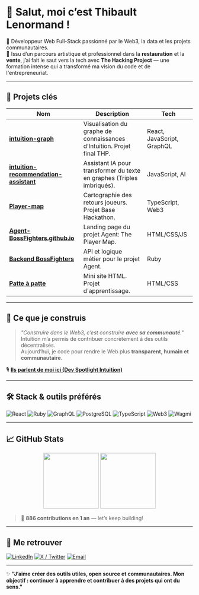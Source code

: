 # 👋 Salut, moi c’est Thibault Lenormand !

🎯 Développeur Web Full-Stack passionné par le Web3, la data et les projets communautaires.  
🎨 Issu d’un parcours artistique et professionnel dans la **restauration** et la **vente**, j’ai fait le saut vers la tech avec **The Hacking Project** — une formation intense qui a transformé ma vision du code et de l'entrepreneuriat.

---

## 🚀 Projets clés

| Nom | Description | Tech |
|-----|-------------|------|
| [**intuition-graph**](https://github.com/THP-Lab/intuition-graph) | Visualisation du graphe de connaissances d’Intuition. Projet final THP. | React, JavaScript, GraphQL |
| [**intuition-recommendation-assistant**](https://github.com/THP-Lab/intuition-recommendation-assistant) | Assistant IA pour transformer du texte en graphes (Triples imbriqués). | JavaScript, AI |
| [**Player-map**](https://github.com/Agent-BossFighters/Player-map) | Cartographie des retours joueurs. Projet Base Hackathon. | TypeScript, Web3 |
| [**Agent-BossFighters.github.io**](https://github.com/Agent-BossFighters/Agent-BossFighters.github.io) | Landing page du projet Agent: The Player Map. | HTML/CSS/JS |
| [**Backend BossFighters**](https://github.com/Agent-BossFighters/Backend) | API et logique métier pour le projet Agent. | Ruby |
| [**Patte à patte**](https://github.com/Paupiety/patte-a-patte) | Mini site HTML. Projet d'apprentissage. | HTML/CSS |

---

## 🧠 Ce que je construis

> _"Construire dans le Web3, c’est construire **avec sa communauté**."_  
> Intuition m’a permis de contribuer concrètement à des outils décentralisés.  
> Aujourd’hui, je code pour rendre le Web plus **transparent, humain et communautaire**.

🎙️ [**Ils parlent de moi ici (Dev Spotlight Intuition)**](https://x.com/0xIntuition/status/1923456151393533997)

---

## 🛠️ Stack & outils préférés

![React](https://img.shields.io/badge/-React-61DAFB?style=for-the-badge&logo=react&logoColor=white)
![Ruby](https://img.shields.io/badge/-Ruby-CC342D?style=for-the-badge&logo=ruby&logoColor=white)
![GraphQL](https://img.shields.io/badge/-GraphQL-E10098?style=for-the-badge&logo=graphql&logoColor=white)
![PostgreSQL](https://img.shields.io/badge/-PostgreSQL-336791?style=for-the-badge&logo=postgresql&logoColor=white)
![TypeScript](https://img.shields.io/badge/-TypeScript-3178C6?style=for-the-badge&logo=typescript&logoColor=white)
![Web3](https://img.shields.io/badge/-Web3-2E7DAF?style=for-the-badge)
![Wagmi](https://img.shields.io/badge/-Wagmi-10B981?style=for-the-badge)

---

## 📈 GitHub Stats

<p align="center">
  <img src="https://github-readme-stats.vercel.app/api?username=ThibaultL24&show_icons=true&theme=radical" height="150"/>
  <img src="https://github-readme-stats.vercel.app/api/top-langs/?username=ThibaultL24&layout=compact&theme=radical" height="150"/>
</p>

> 🎯 **886 contributions en 1 an** — let’s keep building!

---

## 🔗 Me retrouver

[![LinkedIn](https://img.shields.io/badge/-LinkedIn-0A66C2?style=for-the-badge&logo=linkedin&logoColor=white)](https://www.linkedin.com/in/thibault-lenormand-b38b96268/)
[![X / Twitter](https://img.shields.io/badge/-@ThibaultLENORM2-1DA1F2?style=for-the-badge&logo=twitter&logoColor=white)](https://x.com/ThibaultLENORM2)
[![Email](https://img.shields.io/badge/-Email-D14836?style=for-the-badge&logo=gmail&logoColor=white)](mailto:thibault.lenormand24@gmail.com)

---

✨ **"J’aime créer des outils utiles, open source et communautaires. Mon objectif : continuer à apprendre et contribuer à des projets qui ont du sens."**
